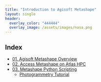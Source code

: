 ```yaml
---
title: "Introduction to Agisoft Metashape"
layout: single
header:
  overlay_color: "444444"
  overlay_image: /assets/images/nasa.png
---
```




## Index

* [01. Agisoft Metashape Overview](01-AgisoftMetashapeOverview.md)
* [02. Access Metashape on Atlas HPC](02-MetashapeOnAtlasHPC.md)
* [03. Metashape Python Scripting](03-MetashapePythonScripts.md)
  * [Photogrammetry Tutorial](03-Tutorial-Photogrammetry.md)
